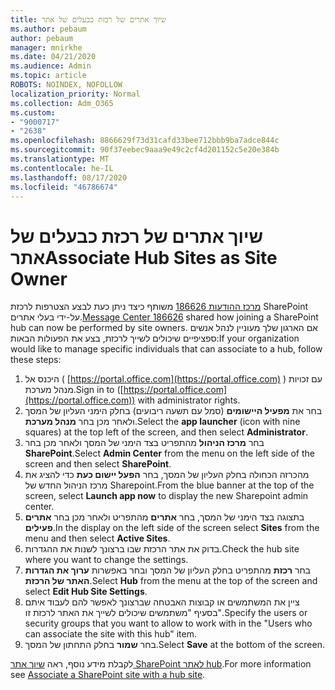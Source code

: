 ```yaml
---
title: שיוך אתרים של רכזת כבעלים של אתר
ms.author: pebaum
author: pebaum
manager: mnirkhe
ms.date: 04/21/2020
ms.audience: Admin
ms.topic: article
ROBOTS: NOINDEX, NOFOLLOW
localization_priority: Normal
ms.collection: Adm_O365
ms.custom:
- "9000717"
- "2638"
ms.openlocfilehash: 8866629f73d31cafd33bee712bbb9ba7adce844c
ms.sourcegitcommit: 90f37eebec9aaa9e49c2cf4d201152c5e20e384b
ms.translationtype: MT
ms.contentlocale: he-IL
ms.lasthandoff: 08/17/2020
ms.locfileid: "46786674"
---
```

# <a name="associate-hub-sites-as-site-owner"></a><span data-ttu-id="16b52-102">שיוך אתרים של רכזת כבעלים של אתר</span><span class="sxs-lookup"><span data-stu-id="16b52-102">Associate Hub Sites as Site Owner</span></span>

<span data-ttu-id="16b52-103">[מרכז ההודעות 186626](https://admin.microsoft.com/Adminportal/Home?source=applauncher#/MessageCenter?id=MC186626) משותף כיצד ניתן כעת לבצע הצטרפות לרכזת SharePoint על-ידי בעלי אתרים.</span><span class="sxs-lookup"><span data-stu-id="16b52-103">[Message Center 186626](https://admin.microsoft.com/Adminportal/Home?source=applauncher#/MessageCenter?id=MC186626) shared how joining a SharePoint hub can now be performed by site owners.</span></span> <span data-ttu-id="16b52-104">אם הארגון שלך מעוניין לנהל אנשים ספציפיים שיכולים לשייך לרכזת, בצע את הפעולות הבאות:</span><span class="sxs-lookup"><span data-stu-id="16b52-104">If your organization would like to manage specific individuals that can associate to a hub, follow these steps:</span></span> 

1. <span data-ttu-id="16b52-105">היכנס אל ( [https://portal.office.com](https://portal.office.com) ) עם זכויות מנהל מערכת.</span><span class="sxs-lookup"><span data-stu-id="16b52-105">Sign in to ([https://portal.office.com](https://portal.office.com)) with administrator rights.</span></span>
2. <span data-ttu-id="16b52-106">בחר את **מפעיל היישומים** (סמל עם תשעה ריבועים) בחלק הימני העליון של המסך ולאחר מכן בחר **מנהל מערכת**.</span><span class="sxs-lookup"><span data-stu-id="16b52-106">Select the **app launcher** (icon with nine squares) at the top left of the screen, and then select **Administrator**.</span></span>
3. <span data-ttu-id="16b52-107">בחר **מרכז הניהול** מהתפריט בצד הימני של המסך ולאחר מכן בחר **SharePoint**.</span><span class="sxs-lookup"><span data-stu-id="16b52-107">Select **Admin Center** from the menu on the left side of the screen and then select **SharePoint**.</span></span>
4. <span data-ttu-id="16b52-108">מהכרזה הכחולה בחלק העליון של המסך, בחר **הפעל יישום כעת** כדי להציג את מרכז הניהול החדש של Sharepoint.</span><span class="sxs-lookup"><span data-stu-id="16b52-108">From the blue banner at the top of the screen, select **Launch app now** to display the new Sharepoint admin center.</span></span>
5. <span data-ttu-id="16b52-109">בתצוגה בצד הימני של המסך, בחר **אתרים** מהתפריט ולאחר מכן בחר **אתרים פעילים**.</span><span class="sxs-lookup"><span data-stu-id="16b52-109">In the display on the left side of the screen select **Sites** from the menu and then select **Active Sites**.</span></span>
6. <span data-ttu-id="16b52-110">בדוק את אתר הרכזת שבו ברצונך לשנות את ההגדרות.</span><span class="sxs-lookup"><span data-stu-id="16b52-110">Check the hub site where you want to change the settings.</span></span>
7. <span data-ttu-id="16b52-111">בחר **רכזת** מהתפריט בחלק העליון של המסך ובחר באפשרות **ערוך את הגדרות האתר של הרכזת**.</span><span class="sxs-lookup"><span data-stu-id="16b52-111">Select **Hub** from the menu at the top of the screen and select **Edit Hub Site Settings**.</span></span>
8. <span data-ttu-id="16b52-112">ציין את המשתמשים או קבוצות האבטחה שברצונך לאפשר להם לעבוד איתם בסעיף "משתמשים שיכולים לשייך את האתר לרכזת זו".</span><span class="sxs-lookup"><span data-stu-id="16b52-112">Specify the users or security groups that you want to allow to work with in the "Users who can associate the site with this hub" item.</span></span>
9. <span data-ttu-id="16b52-113">בחר **שמור** בחלק התחתון של המסך.</span><span class="sxs-lookup"><span data-stu-id="16b52-113">Select **Save** at the bottom of the screen.</span></span>

<span data-ttu-id="16b52-114">לקבלת מידע נוסף, ראה [שיוך אתר SharePoint לאתר hub](https://support.office.com/article/associate-a-sharepoint-site-with-a-hub-site-ae0009fd-af04-4d3d-917d-88edb43efc05).</span><span class="sxs-lookup"><span data-stu-id="16b52-114">For more information see [Associate a SharePoint site with a hub site](https://support.office.com/article/associate-a-sharepoint-site-with-a-hub-site-ae0009fd-af04-4d3d-917d-88edb43efc05).</span></span> 